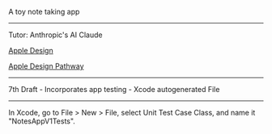 A toy note taking app

- - - -

Tutor: Anthropic's AI Claude

[Apple Design](https://developer.apple.com/design/)

[Apple Design Pathway](https://developer.apple.com/design/pathway/)

- - - -

7th Draft - Incorporates app testing - Xcode autogenerated File

- - - -

In Xcode, go to File > New > File, select Unit Test Case Class, and name it "NotesAppV1Tests".
